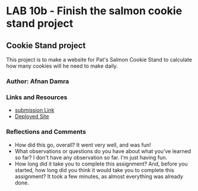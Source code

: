 # LAB 10b - Finish the salmon cookie stand project

## Cookie Stand project

This project is to make a website for Pat's Salmon Cookie Stand to calculate how many cookies will he need to make daily.

### Author: Afnan Damra

### Links and Resources
* [submission Link](https://github.com/afnandamra/cookie-stand)
* [Deployed Site](https://afnandamra.github.io/cookie-stand/sales.html)

### Reflections and Comments
* How did this go, overall?
It went very well, and was fun!
* What observations or questions do you have about what you’ve learned so far?
I don't have any observation so far. I'm just having fun.
* How long did it take you to complete this assignment? And, before you started, how long did you think it would take you to complete this assignment?
It took a few minutes, as almost everything was already done.